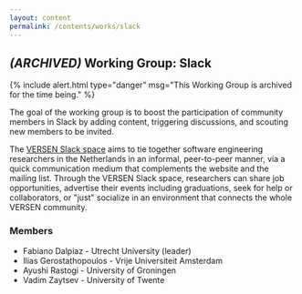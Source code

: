```yaml
---
layout: content
permalink: /contents/works/slack
---
```


## *(ARCHIVED)* Working Group: Slack

{% include alert.html type="danger" msg="This Working Group is archived for the time being." %}

The goal of the working group is to boost the participation of community members in Slack by adding content, triggering discussions, and scouting new members to be invited.

The [VERSEN Slack space](slack://app?team=versen) aims to tie together software engineering researchers in the Netherlands in an informal, peer-to-peer manner, via a quick communication medium that complements the website and the mailing list. Through the VERSEN Slack space, researchers can share job opportunities, advertise their events including graduations, seek for help or collaborators, or "just" socialize in an environment that connects the whole VERSEN community.


### Members

* Fabiano Dalpiaz - Utrecht University (leader)
* Ilias Gerostathopoulos - Vrije Universiteit Amsterdam
* Ayushi Rastogi - University of Groningen
* Vadim Zaytsev - University of Twente
